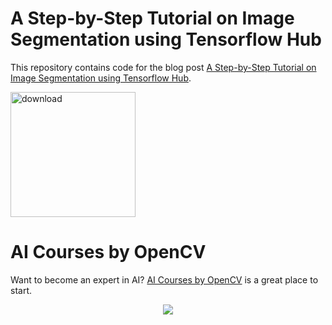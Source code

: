 # A Step-by-Step Tutorial on Image Segmentation using Tensorflow Hub 

This repository contains code for the blog post [A Step-by-Step Tutorial on Image Segmentation using Tensorflow Hub](https://learnopencv.com/image-segmentation-tensorflow-hub//).

[<img src="https://learnopencv.com/wp-content/uploads/2022/07/download-button-e1657285155454.png" alt="download" width="200">](https://www.dropbox.com/scl/fo/2ffqmo91u52g5qa1lrzfl/h?dl=1&rlkey=x7vdrujh8y4sn2b79qaqg8jhc)


# AI Courses by OpenCV

Want to become an expert in AI? [AI Courses by OpenCV](https://opencv.org/courses/) is a great place to start. 

<a href="https://opencv.org/courses/">
<p align="center"> 
<img src="https://learnopencv.com/wp-content/uploads/2023/01/AI-Courses-By-OpenCV-Github.png">
</p>
</a>
